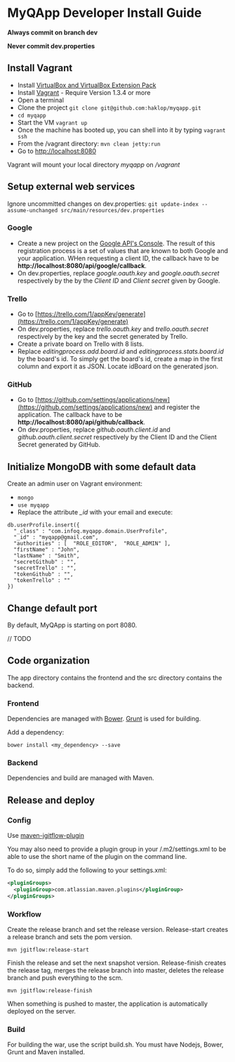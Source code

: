 # MyQApp Developer Install Guide

**Always commit on branch dev**

**Never commit dev.properties**

## Install Vagrant

- Install [VirtualBox and VirtualBox Extension Pack](https://www.virtualbox.org/wiki/Downloads)
- Install [Vagrant](http://www.vagrantup.com/) - Require Version 1.3.4 or more
- Open a terminal
- Clone the project ```git clone git@github.com:haklop/myqapp.git```
- ```cd myqapp```
- Start the VM ```vagrant up```
- Once the machine has booted up, you can shell into it by typing ```vagrant ssh```
- From the /vagrant directory: ```mvn clean jetty:run```
- Go to [http://localhost:8080](http://localhost:8080)

Vagrant will mount your local directory *myqapp* on */vagrant*

## Setup external web services

Ignore uncommitted changes on dev.properties: ```git update-index --assume-unchanged src/main/resources/dev.properties```

### Google

- Create a new project on the [Google API's Console](https://code.google.com/apis/console#access). The result of this registration process is a set of values that are known to both Google and your application. WHen requesting a client ID, the callback have to be **http://localhost:8080/api/google/callback**.
- On dev.properties, replace *google.oauth.key* and *google.oauth.secret* respectively by the by the *Client ID* and *Client secret* given by Google.

### Trello

- Go to [https://trello.com/1/appKey/generate](https://trello.com/1/appKey/generate)
- On dev.properties, replace *trello.oauth.key* and *trello.oauth.secret* respectively by the key and the secret generated by Trello.
- Create a private board on Trello with 8 lists.
- Replace *editingprocess.add.board.id* and *editingprocess.stats.board.id* by the board's id. To simply get the board's id, create a map in the first column and export it as JSON. Locate idBoard on the generated json.

### GitHub

- Go to [https://github.com/settings/applications/new](https://github.com/settings/applications/new) and register the application. The callback have to be **http://localhost:8080/api/github/callback**.
- On dev.properties, replace *github.oauth.client.id* and *github.oauth.client.secret* respectively by the Client ID and the Client Secret generated by GitHub.

## Initialize MongoDB with some default data

Create an admin user on Vagrant environment:

- ```mongo```
- ```use myqapp```
- Replace the attribute *_id* with your email and execute:

```
db.userProfile.insert({ 
  "_class" : "com.infoq.myqapp.domain.UserProfile", 
  "_id" : "myqapp@gmail.com", 
  "authorities" : [  "ROLE_EDITOR",  "ROLE_ADMIN" ], 
  "firstName" : "John", 
  "lastName" : "Smith", 
  "secretGithub" : "", 
  "secretTrello" : "", 
  "tokenGithub" : "", 
  "tokenTrello" : "" 
})
```


## Change default port

By default, MyQApp is starting on port 8080.

// TODO

## Code organization

The app directory contains the frontend and the src directory contains the backend.

### Frontend

Dependencies are managed with [Bower](http://bower.io/). [Grunt](http://gruntjs.com/getting-started) is used for building.

Add a dependency:

	bower install <my_dependency> --save

### Backend

Dependencies and build are managed with Maven.

## Release and deploy

### Config

Use [maven-jgitflow-plugin](https://bitbucket.org/atlassian/maven-jgitflow-plugin/wiki/Home)

You may also need to provide a plugin group in your /.m2/settings.xml to be able to use the short name of the plugin on the command line.

To do so, simply add the following to your settings.xml:
```xml
<pluginGroups>
  <pluginGroup>com.atlassian.maven.plugins</pluginGroup>
</pluginGroups>
```

### Workflow

Create the release branch and set the release version. Release-start creates a release branch and sets the pom version.

	mvn jgitflow:release-start

Finish the release and set the next snapshot version. Release-finish creates the release tag, merges the release branch into master, deletes the release branch and push everything to the scm.

	mvn jgitflow:release-finish
	
When something is pushed to master, the application is automatically deployed on the server.

### Build

For building the war, use the script build.sh. You must have Nodejs, Bower, Grunt and Maven installed.
